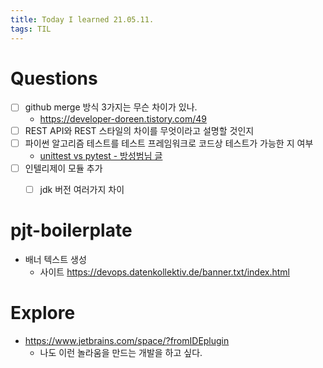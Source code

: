 ```yaml
---
title: Today I learned 21.05.11.
tags: TIL
---
```


# Questions

- [ ] github merge 방식 3가지는 무슨 차이가 있나.
  - https://developer-doreen.tistory.com/49
- [ ] REST API와 REST 스타일의 차이를 무엇이라고 설명할 것인지
- [ ] 파이썬 알고리즘 테스트를 테스트 프레임워크로 코드상 테스트가 가능한 지 여부
  - [unittest vs pytest - 방성범님 글](https://www.bangseongbeom.com/unittest-vs-pytest.html)
- [ ] 인텔리제이 모듈 추가
  - [ ] jdk 버전 여러가지 차이



# pjt-boilerplate

- 배너 텍스트 생성
  - 사이트 https://devops.datenkollektiv.de/banner.txt/index.html



# Explore

- https://www.jetbrains.com/space/?fromIDEplugin
  - 나도 이런 놀라움을 만드는 개발을 하고 싶다.